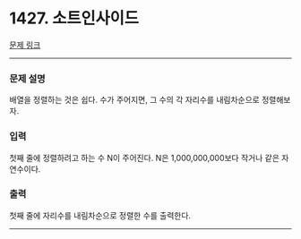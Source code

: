 # 1427. 소트인사이드 

[문제 링크](https://www.acmicpc.net/problem/1427) 

---
### 문제 설명

 배열을 정렬하는 것은 쉽다. 수가 주어지면, 그 수의 각 자리수를 내림차순으로 정렬해보자.

### 입력 

 첫째 줄에 정렬하려고 하는 수 N이 주어진다. N은 1,000,000,000보다 작거나 같은 자연수이다.

### 출력 

 첫째 줄에 자리수를 내림차순으로 정렬한 수를 출력한다.

---
